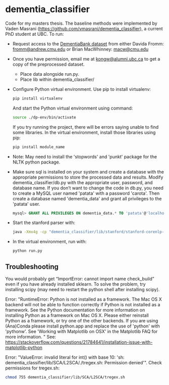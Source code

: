 # dementia_classifier
Code for my masters thesis. The baseline methods were implemented by Vaden Masrani (https://github.com/vmasrani/dementia_classifier), a current PhD student at UBC. To run: 
- Request access to the [DementiaBank dataset](https://dementia.talkbank.org) from either Davida Fromm: fromm@andrew.cmu.edu or Brian MacWhinney: macw@cmu.edu  
- Once you have permission, email me at kongw@alumni.ubc.ca to get a copy of the preprocessed dataset.
    -  Place data alongside run.py.
    -  Place lib within dementia_classifier/ 
- Configure Python virtual environment. Use pip to install virtualenv:
    ```bash
    pip install virtualenv
    ```
    And start the Python virtual environment using command:
    ```bash
    source ./dp-env/bin/activate
    ```        
    If you try running the project, there will be errors saying unable to find some libraries. In the virtual environment, install those libraries using pip:
    ```bash
    pip install module_name
    ```     

- Note: May need to install the 'stopwords' and 'punkt' package for the NLTK python package. 
- Make sure sql is installed on your system and create a database with the appropriate permissions to store the processed data and results. Modify dementia_classifier/db.py with the appropriate user, password, and database name. If you don’t want to change the code in db.py, you need to create a MySQL user named 'patata' with a password 'carota'. Then create a database named 'dementia_data' and grant all privileges to the 'patata' user.
    ```sql
    mysql> GRANT ALL PRIVILEGES ON dementia_data.* TO 'patata'@'localhost';
    ```

- Start the stanford parser with:
    ```bash
    java -Xmx4g -cp "dementia_classifier/lib/stanford/stanford-corenlp-full-2015-12-09/*" edu.stanford.nlp.pipeline.StanfordCoreNLPServer -port 9000 -timeout 20000
    ```
- In the virtual environment, run with:
  ```bash
  python run.py
  ```


## Troubleshooting
You would probably get “ImportError: cannot import name check_build” even if you have already installed sklearn. To solve the problem, try installing scipy (may need to restart the python shell after installing scipy).

Error: "RuntimeError: Python is not installed as a framework. The Mac OS X backend will not be able to function correctly if Python is not installed as a framework. See the Python documentation for more information on installing Python as a framework on Mac OS X. Please either reinstall Python as a framework, or try one of the other backends. If you are using (Ana)Conda please install python.app and replace the use of 'python' with 'pythonw'. See 'Working with Matplotlib on OSX' in the Matplotlib FAQ for more information.
"
See: https://stackoverflow.com/questions/21784641/installation-issue-with-matplotlib-python

Error: "ValueError: invalid literal for int() with base 10: 'sh: dementia_classifier/lib/SCA/L2SCA/./tregex.sh: Permission denied'". Check permissions for tregex.sh:
```bash
chmod 755 dementia_classifier/lib/SCA/L2SCA/tregex.sh
```
